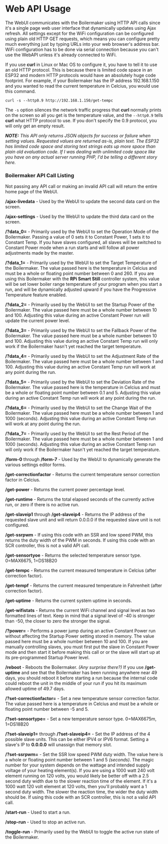 # Web API Usage

The WebUI communicates with the Boilermaker using HTTP API calls since it's a single page web user interface that dynamically updates using Ajax refresh. All settings except for the WiFi configuration can be configured using plain old HTTP GET requests, which means you can configure pretty much everything just by typing URLs into your web browser's address bar. WiFi configuration has to be done via serial connection because you can't use the WebAPI unless it's already connected to WiFi.

If you use **curl** in Linux or Mac OS to configure it, you have to tell it to use an old HTTP protocol. This is because there is limited code space in an ESP32 and modern HTTP protocols would have an absolutely huge code footprint. For example, if your Boilermaker has the IP address 192.168.1.150 and you wanted to read the current temperature in Celcius, you would use this command.

`curl -s --http0.9 http://192.168.1.150/get-tempc`

The `-s` option silences the network traffic progress that **curl** normally prints on the screen so all you get is the temperature value, and the `--http0.9` tells **curl** what HTTP protocol to use. If you don't specify the 0.9 protocol, you will only get an empty result.

_**NOTE:** This API only returns JSON objects for success or failure when setting values. Requested values are returned as-is, plain text. The ESP32 has limited code space and storing text strings eats up more space than plain old evaluation code. If I was dealing with unlimited code space like you have on any actual server running PHP, I'd be telling a different story here._

### Boilermaker API Call Listing

Not passing any API call or making an invalid API call will return the entire home page of the WebUI.

**/ajax-livedata** - Used by the WebUI to update the second data card on the screen.

**/ajax-settings** - Used by the WebUI to update the third data card on the screen.

**/?data_0=** - Primarily used by the WebUI to set the Operation Mode of the Boilermaker. Passing a value of 0 sets it to Constant Power, 1 sets it to Constant Temp. If you have slaves configured, all slaves will be switched to Constant Power mode when a run starts and will follow all power adjustments made by the master.

**/?data_1=** - Primarily used by the WebUI to set the Target Temperature of the Boilermaker. The value passed here is the temperature in Celcius and must be a whole or floating point number between 0 and 260. If you are using this Boilermaker with the **RPi Smart Still** controller system, this value will be set lower boiler range temperature of your program when you start a run, and will be dynamically adjusted upward if you have the Progressive Temperature feature enabled.

**/?data_2=** - Primarily used by the WebUI to set the Startup Power of the Boilermaker. The value passed here must be a whole number between 10 and 100. Adjusting this value during an active Constant Power run will update the current power level.

**/?data_3=** - Primarily used by the WebUI to set the Fallback Power of the Boilermaker. The value passed here must be a whole number between 10 and 100. Adjusting this value during an active Constant Temp run will only work if the Boilermaker hasn't yet reached the target temperature.

**/?data_4=** - Primarily used by the WebUI to set the Adjustment Rate of the Boilermaker. The value passed here must be a whole number between 1 and 100. Adjusting this value during an active Constant Temp run will work at any point during the run.

**/?data_5=** - Primarily used by the WebUI to set the Deviation Rate of the Boilermaker. The value passed here is the temperature in Celcius and must be a whole or floating point number between 0.1 and 5. Adjusting this value during an active Constant Temp run will work at any point during the run.

**/?data_6=** - Primarily used by the WebUI to set the Change Wait of the Boilermaker. The value passed here must be a whole number between 1 and 1000 (seconds). Adjusting this value during an active Constant Temp run will work at any point during the run.

**/?data_7=** - Primarily used by the WebUI to set the Rest Period of the Boilermaker. The value passed here must be a whole number between 1 and 1000 (seconds). Adjusting this value during an active Constant Temp run will only work if the Boilermaker hasn't yet reached the target temperature.

**/form-0** through **/form-7** - Used by the WebUI to dynamically generate the various settings editor forms.

**/get-correctionfactor** - Returns the current temperature sensor correction factor in Celcius.

**/get-power** - Returns the current power percentage level.

**/get-runtime** - Returns the total elapsed seconds of the currently active run, or zero if there is no active run.

**/get-slaveip1** through **/get-slaveip4** - Returns the IP address of the requested slave unit and will return 0.0.0.0 if the requested slave unit is not configured.

**/get-ssrpwm** - If using this code with an SSR and low speed PWM, this returns the duty width of the PWM in seconds. If using this code with an SCR controller, this is not a valid API call.

**/get-sensortyoe** - Returns the selected temperature sensor type. 0=MAX6675, 1=DS18B20

**/get-tempc** - Returns the current measured temperature in Celcius (after correction factor).

**/get-tempf** - Returns the current measured temperature in Fahrenheit (after correction factor).

**/get-uptime** - Returns the current system uptime in seconds.

**/get-wifistats** - Returns the current WiFi channel and signal level as two formatted lines of text. Keep in mind that a signal level of -40 is stronger than -50, the closer to zero the stronger the signal.

**/?power=** - Performs a power jump during an active Constant Power run without affecting the Startup Power setting stored in memory. The value passed here must be a whole number between 10 and 100. If you are manually controlling slaves, you must first put the slave in Constant Power mode and then start it before making this call or or the slave will start up at its pre-programmed Startup Power level.

**/reboot** - Reboots the Boilermaker. _(Any surprise there?)_ If you use **/get-uptime** and see that the Boilermaker has been running anywhere near 49 days, you should reboot it before starting a run because the internal code could reboot the unit in the middle of your run if you hit its maximum allowed uptime of 49.7 days.

**/?set-correctionfactor=** - Set a new temperature sensor correction factor. The value passed here is a temperature in Celcius and must be a whole or floating point number between -5 and 5.

**/?set-sensortype=** - Set a new temperature sensor type. 0=MAX6675m, 1=DS18B20

**/?set-slaveip1=** through **/?set-slaveip4=** - Set the IP address of the 4 possible slave units. This can be either IPV4 or IPV6 format. Setting a slave's IP to **0.0.0.0** will unassign that memory slot.

**/?set-ssrpwm=** - Set the SSR low speed PWM duty width. The value here is a whole or floating point number between 1 and 5 _(seconds)_. The magic number for your system depends on the wattage and intended supply voltage of your heating element(s). If you are using a 1000 watt 240 volt element running on 120 volts, you would likely be better off with a 2.5 second duty width due to the slower reaction time of the element. If it's a 1000 watt 120 volt element at 120 volts, then you'll probably want a 1 second duty width. The slower the reaction time, the wider the duty width should be. If using this code with an SCR controller, this is not a valid API call.

**/start-run** - Used to start a run.

**/stop-run** - Used to stop an active run.

**/toggle-run** - Primarily used by the WebUI to toggle the active run state of the Boilermaker.

